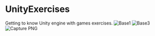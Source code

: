 # UnityExercises
Getting to know Unity engine with games exercises.
![Base1](https://user-images.githubusercontent.com/33701091/194771849-6f2b7e16-b5fb-4848-b6f2-720a9a45a9b6.PNG)
![Base3](https://user-images.githubusercontent.com/33701091/194771914-90831fdf-a989-4393-bb83-d78e63b05abd.PNG)
![Capture PNG](https://user-images.githubusercontent.com/33701091/194772003-1b6d61c9-474a-4d2a-8de3-029eaa87b9cf.jpg)
